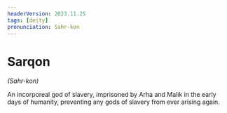 ```yaml
---
headerVersion: 2023.11.25
tags: [deity]
pronunciation: Sahr-kon
---
```

# Sarqon
*(Sahr-kon)*

An incorporeal god of slavery, imprisoned by Arha and Malik in the early days of humanity, preventing any gods of slavery from ever arising again. 
